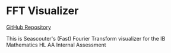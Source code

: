 # FFT Visualizer

[GitHub Repository](https://github.com/seascouter/fft_visualizer)

This is Seascouter's (Fast) Fourier Transform visualizer for the IB Mathematics HL AA Internal Assessment